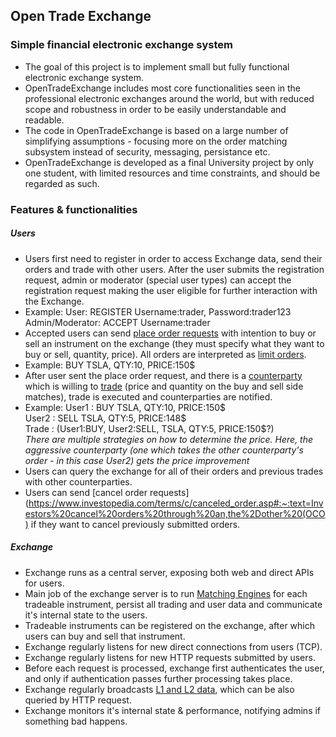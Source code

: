 ## Open Trade Exchange

### Simple financial electronic exchange system

- The goal of this project is to implement small but fully functional electronic exchange system.
- OpenTradeExchange includes most core functionalities seen in the professional electronic exchanges around the world, but with reduced scope and robustness in order to be easily understandable and readable.
- The code in OpenTradeExchange is based on a large number of simplifying assumptions - focusing more on the order matching subsystem instead of security, messaging, persistance etc.
- OpenTradeExchange is developed as a final University project by only one student, with limited resources and time constraints, and should be regarded as such.


### Features & functionalities
##### Users

- Users first need to register in order to access Exchange data, send their orders and trade with other users. After the user submits the registration request, admin or moderator (special user types) can accept the registration request making the user eligible for further interaction with the Exchange.
 - Example: 
	User: REGISTER Username:trader, Password:trader123  
	Admin/Moderator: ACCEPT Username:trader  
- Accepted users can send [place order requests](https://www.investopedia.com/ask/answers/073015/how-do-i-place-order-buy-or-sell-shares.asp "place order requests") with intention to buy or sell an instrument on the exchange (they must specify what they want to buy or sell, quantity, price). All orders are interpreted as [limit orders](https://www.investopedia.com/terms/l/limitorder.asp "limit orders"). 
 - Example: BUY TSLA, QTY:10, PRICE:150$  
- After user sent the place order request, and there is a [counterparty](https://www.investopedia.com/terms/c/counterparty.asp#:~:text=A%20counterparty%20is%20simply%20the,their%20end%20of%20the%20transaction. "counterparty") which is willing to [trade](https://www.investopedia.com/terms/m/matchingorders.asp "trade") (price and quantity on the buy and sell side matches), trade is executed and counterparties are notified.
 - Example:
 User1 : BUY TSLA, QTY:10, PRICE:150$  
 User2 : SELL TSLA, QTY:5, PRICE:148$  
 Trade : (User1:BUY, User2:SELL, TSLA, QTY:5, PRICE:150$?)  
*There are multiple strategies on how to determine the price. Here, the aggressive counterparty (one which takes the other counterparty's order - in this case User2) gets the price improvement*  
- Users can query the exchange for all of their orders and previous trades with other counterparties.
- Users can send [cancel order requests](https://www.investopedia.com/terms/c/canceled_order.asp#:~:text=Investors%20cancel%20orders%20through%20an,the%2Dother%20(OCO) if they want to cancel previously submitted orders.

##### Exchange
- Exchange runs as a central server, exposing both web and direct APIs for users.
- Main job of the exchange server is to run [Matching Engines](https://en.wikipedia.org/wiki/Order_matching_system "Matching Engines") for each tradeable instrument, persist all trading and user data and communicate it's internal state to the users.
- Tradeable instruments can be registered on the exchange, after which users can buy and sell that instrument.
- Exchange regularly listens for new direct connections from users (TCP).
- Exchange regularly listens for new HTTP requests submitted by users. 
- Before each request is processed, exchange first authenticates the user, and only if authentication passes further processing takes place.
- Exchange regularly broadcasts [L1 and L2 data](https://www.investopedia.com/terms/l/level1.asp "L1 and L2 data"), which can be also queried by HTTP request.
- Exchange monitors it's internal state & performance, notifying admins if something bad happens.
